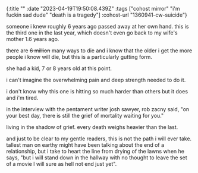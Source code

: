{:title ""
 :date "2023-04-19T19:50:08.439Z"
 :tags ["cohost mirror" "i'm fuckin sad dude" "death is a tragedy"]
 :cohost-url "1360941-cw-suicide"}

someone i knew roughly 6 years ago passed away at her own hand. this is the third one in the last year, which doesn't even go back to my wife's mother 1.6 years ago.

there are ~~6 million~~ many ways to die and i know that the older i get the more people i know will die, but this is a particularly gutting form.

she had a kid, 7 or 8 years old at this point.

i can't imagine the overwhelming pain and deep strength needed to do it.

i don't know why this one is hitting so much harder than others but it does and i'm tired.

in the interview with the pentament writer josh sawyer, rob zacny said, "on your best day, there is still the grief of mortality waiting for you."

living in the shadow of grief. every death weighs heavier than the last.

and just to be clear to my gentle readers, this is not the path i will ever take. tallest man on earthy might have been talking about the end of a relationship, but i take to heart the line from drying of the lawns when he says, "but i will stand down in the hallway with no thought to leave the set of a movie I will sure as hell not end just yet".
